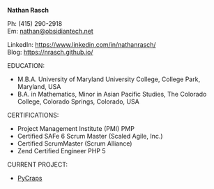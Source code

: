 **Nathan Rasch**<br/>
  
Ph: (415) 290-2918<br/>
Em: nathan@obsidiantech.net

LinkedIn: https://www.linkedin.com/in/nathanrasch/<br/>
Blog: https://nrasch.github.io/

EDUCATION:

* M.B.A. University of Maryland University College, College Park, Maryland, USA
* B.A. in Mathematics, Minor in Asian Pacific Studies, The Colorado College, Colorado Springs, Colorado, USA

CERTIFICATIONS:

* Project Management Institute (PMI) PMP
* Certified SAFe 6 Scrum Master (Scaled Agile, Inc.)
* Certified ScrumMaster (Scrum Alliance)
* Zend Certified Engineer PHP 5

CURRENT PROJECT:

* [PyCraps](https://nbviewer.jupyter.org/github/nrasch/Portfolio/blob/master/Current-Project/Craps_v1.ipynb)
